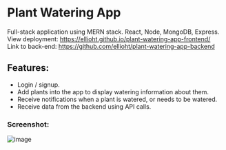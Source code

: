 # Plant Watering App
Full-stack application using MERN stack. React, Node, MongoDB, Express.
<br>
View deployment:
https://ellioht.github.io/plant-watering-app-frontend/
<br>
Link to back-end:
https://github.com/ellioht/plant-watering-app-backend
<br>
## Features:
- Login / signup.
- Add plants into the app to display watering information about them.
- Receive notifications when a plant is watered, or needs to be watered.
- Receive data from the backend using API calls.
### Screenshot:
![image](https://github.com/ellioht/plant-watering-app-frontend/assets/130664947/a1c76e42-aeca-48ef-bf42-76fa7b538b24)
